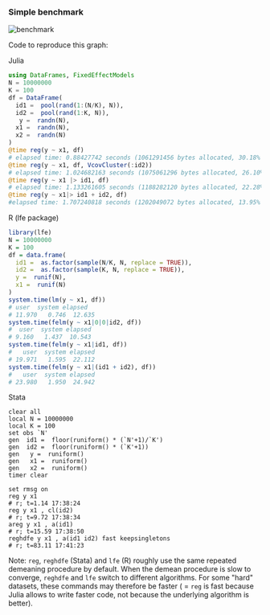 ### Simple benchmark 
![benchmark](https://cdn.rawgit.com/matthieugomez/FixedEffectModels.jl/master/files/result2.svg)

Code to reproduce this graph:

  Julia
  ```julia
  using DataFrames, FixedEffectModels
  N = 10000000
  K = 100
  df = DataFrame(
    id1 =  pool(rand(1:(N/K), N)),
    id2 =  pool(rand(1:K, N)),
     y =  randn(N),
    x1 =  randn(N),
    x2 =  randn(N)
  )
  @time reg(y ~ x1, df)
  # elapsed time: 0.88427742 seconds (1061291456 bytes allocated, 30.18% gc time)
  @time reg(y ~ x1, df, VcovCluster(:id2))
  # elapsed time: 1.024682163 seconds (1075061296 bytes allocated, 26.10% gc time)
  @time reg(y ~ x1 |> id1, df)
  # elapsed time: 1.133261605 seconds (1188282120 bytes allocated, 22.28% gc time)
  @time reg(y ~ x1|> id1 + id2, df)
  #elapsed time: 1.707240818 seconds (1202049072 bytes allocated, 13.95% gc time)
  ````

  R (lfe package)
  ```R
  library(lfe)
  N = 10000000
  K = 100
  df = data.frame(
    id1 =  as.factor(sample(N/K, N, replace = TRUE)),
    id2 =  as.factor(sample(K, N, replace = TRUE)),
    y =  runif(N),
    x1 =  runif(N)
  )
  system.time(lm(y ~ x1, df))
  # user  system elapsed 
  # 11.970   0.746  12.635 
  system.time(felm(y ~ x1|0|0|id2, df))
  #  user  system elapsed 
  # 9.160   1.437  10.543 
  system.time(felm(y ~ x1|id1, df))
  #   user  system elapsed 
  # 19.971   1.595  22.112 
  system.time(felm(y ~ x1|(id1 + id2), df))
  #   user  system elapsed 
  # 23.980   1.950  24.942 
  ```



  Stata
  ```
  clear all
  local N = 10000000
  local K = 100
  set obs `N'
  gen  id1 =  floor(runiform() * (`N'+1)/`K')
  gen  id2 =  floor(runiform() * (`K'+1))
  gen   y =  runiform()
  gen   x1 =  runiform()
  gen   x2 =  runiform()
  timer clear

  set rmsg on
  reg y x1 
  # r; t=1.14 17:38:24
  reg y x1 , cl(id2)
  # r; t=9.72 17:38:34
  areg y x1 , a(id1)
  # r; t=15.59 17:38:50
  reghdfe y x1 , a(id1 id2) fast keepsingletons
  # r; t=83.11 17:41:23
  ````






Note: `reg`, `reghdfe` (Stata) and `lfe` (R) roughly use the same repeated demeaning procedure by default. When the demean procedure is slow to converge, `reghdfe` and `lfe` switch to different algorithms. For some "hard" datasets, these commands may therefore be faster ( = `reg` is fast because Julia allows to write faster code, not because the underlying algorithm is better).

